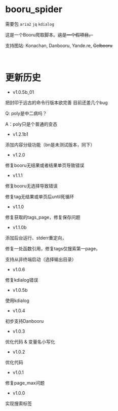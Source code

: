 # booru_spider
需要包 `aria2`  `jq`  `kdialog`

这是一个Booru爬取脚本。<del>这是一个假项目。</del>

支持图站: Konachan, Danbooru, Yande.re,  <del>Gelbooru</del>

<br>

# 更新历史
* v1.0.5b_01

把封印于远古的命令行版本欲完善 目前还差几个bug

Q: poly是中二病吗？

A：poly只是个普通的变态

* v1.2.1b1

 添加内容分级功能（bn是未测试版本，同下）

* v1.2.0

 修复booru无结果或者结果单页导致错误

* v1.1.1

 修复booru无选择导致错误
 
 修复tag无结果或单页后until死循环

* v1.1.0

 修复获取的tags_page，修复保存问题

* v1.1.0b

 添加后台运行、stderr重定向，

 修复一处函数引用，修复tags仅搜索第一page，

 支持从非终端启动（选择输出目录）

* v1.0.6

 修复kdialog错误

* v1.0.5b

使用kdialog

* v1.0.4

 初步支持Danbooru

* v1.0.3

 优化代码 & 变量名小写化

* v1.0.2

 优化代码

* v1.0.1

 修复page_max问题

* v1.0.0

 实现搜索标签

